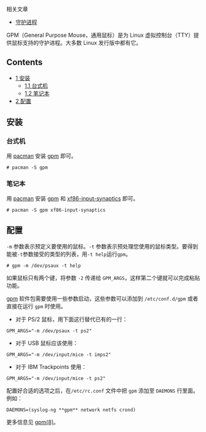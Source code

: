 相关文章

*   [守护进程](/index.php/%E5%AE%88%E6%8A%A4%E8%BF%9B%E7%A8%8B "守护进程")

GPM（General Purpose Mouse，通用鼠标）是为 Linux 虚拟控制台（TTY）提供鼠标支持的守护进程。大多数 Linux 发行版中都有它。

## Contents

*   [1 安装](#.E5.AE.89.E8.A3.85)
    *   [1.1 台式机](#.E5.8F.B0.E5.BC.8F.E6.9C.BA)
    *   [1.2 笔记本](#.E7.AC.94.E8.AE.B0.E6.9C.AC)
*   [2 配置](#.E9.85.8D.E7.BD.AE)

## 安装

### 台式机

用 [pacman](/index.php/Pacman "Pacman") 安装 [gpm](https://www.archlinux.org/packages/?name=gpm) 即可。

```
# pacman -S gpm

```

### 笔记本

用 [pacman](/index.php/Pacman "Pacman") 安装 [gpm](https://www.archlinux.org/packages/?name=gpm) 和 [xf86-input-synaptics](https://www.archlinux.org/packages/?name=xf86-input-synaptics) 即可。

```
# pacman -S gpm xf86-input-synaptics

```

## 配置

`-m` 参数表示预定义要使用的鼠标。`-t` 参数表示预处理您使用的鼠标类型。要得到能被`-t`参数接受的类型的列表，用`-t help`运行`gpm`。

```
# gpm -m /dev/psaux -t help

```

如果鼠标只有两个键，将参数 `-2` 传递给 `GPM_ARGS`，这样第二个键就可以完成粘贴功能。

[gpm](https://www.archlinux.org/packages/?name=gpm) 软件包需要使用一些参数启动，这些参数可以添加到 `/etc/conf.d/gpm` 或者直接在运行 `gpm` 时使用。

*   对于 PS/2 鼠标，用下面这行替代已有的一行：

```
GPM_ARGS="-m /dev/psaux -t ps2"

```

*   对于 USB 鼠标应该使用：

```
GPM_ARGS="-m /dev/input/mice -t imps2"

```

*   对于 IBM Trackpoints 使用：

```
GPM_ARGS="-m /dev/input/mice -t ps2"

```

配置好合适的选项之后，在`/etc/rc.conf` 文件中把 `gpm` 添加至 `DAEMONS` 行里面。例如：

```
DAEMONS=(syslog-ng **gpm** network netfs crond)

```

更多信息见 [gpm(8)](https://jlk.fjfi.cvut.cz/arch/manpages/man/gpm.8)。